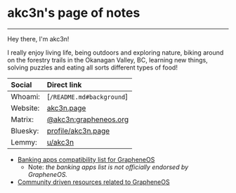 # akc3n's page of notes
---

Hey there, I'm akc3n!   

I really enjoy living life, being outdoors and exploring nature, biking around on the forestry trails in the Okanagan Valley, BC, learning new things, solving puzzles and eating all sorts different types of food! 

| Social | Direct link |
| :----- | :---------- |
| Whoami: | [`/README.md#background`] |(https://github.com/akc3n/akc3n.page#background) | 
| Website: | [akc3n.page](https://akc3n.page/) |
| Matrix: | [@akc3n:grapheneos.org](https://matrix.to/#/@akc3n:grapheneos.org) |   
| Bluesky: | [profile/akc3n.page](https://bsky.app/profile/akc3n.page) |
| Lemmy: | [u/akc3n](https://lemmy.ml/u/akc3n) |

- [Banking apps compatibility list for GrapheneOS](https://privsec.dev/banking)  
  + Note: _the banking apps list is not officially endorsed by GrapheneOS._
- [Community driven resources related to GrapheneOS](https://akc3n.page/links/#community-driven)
